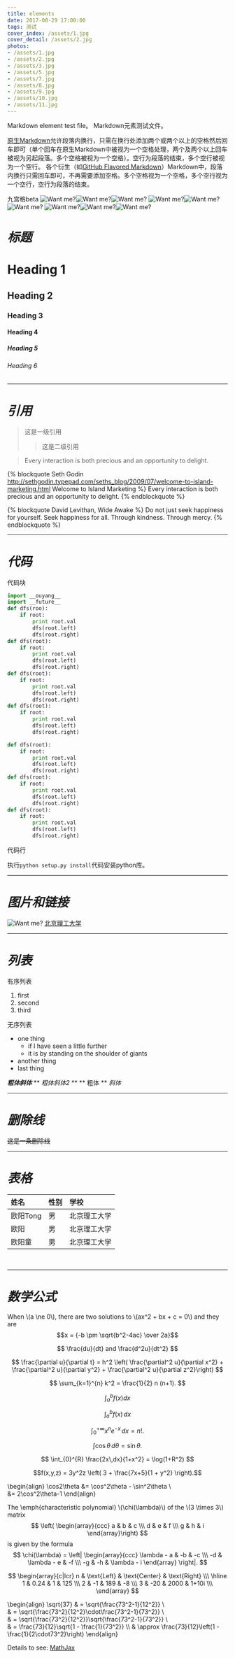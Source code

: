 ```yaml
---
title: elements
date: 2017-08-29 17:00:00
tags: 测试
cover_index: /assets/1.jpg
cover_detail: /assets/2.jpg
photos:
- /assets/1.jpg
- /assets/2.jpg
- /assets/3.jpg
- /assets/5.jpg
- /assets/7.jpg
- /assets/8.jpg
- /assets/9.jpg
- /assets/10.jpg
- /assets/11.jpg
---
```




Markdown element test file。
Markdown元素测试文件。



[原生Markdown](https://daringfireball.net/projects/markdown/)允许段落内换行，只需在换行处添加两个或两个以上的空格然后回车即可（单个回车在原生Markdown中被视为一个空格处理，两个及两个以上回车被视为另起段落。多个空格被视为一个空格）。空行为段落的结束，多个空行被视为一个空行。
各个衍生（如[GitHub Flavored Markdown](https://guides.github.com/features/mastering-markdown/)）Markdown中，段落内换行只需回车即可，不再需要添加空格。多个空格视为一个空格，多个空行视为一个空行，空行为段落的结束。




九宫格beta
![Want me?](/assets/6.jpg)![Want me?](/assets/4.jpg)![Want me?](/assets/5.jpg)
![Want me?](/assets/1.jpg)![Want me?](/assets/2.jpg)![Want me?](/assets/3.jpg)
![Want me?](/assets/22.jpg)![Want me?](/assets/11.jpg)![Want me?](/assets/23.jpg)

<!-- 如果将more注释放在文档开头，则摘要显示为全文（因为文档开头的注释会被忽略）。若有多个more注释，则只有第一个生效。 -->
<!-- more -->



# *标题*

# Heading 1

## Heading 2

### Heading 3

#### Heading 4

##### Heading 5

###### Heading 6

---


# *引用*
> 这是一级引用
> > 这是二级引用

> Every interaction is both precious and an opportunity to delight.

{% blockquote Seth Godin http://sethgodin.typepad.com/seths_blog/2009/07/welcome-to-island-marketing.html  Welcome to Island Marketing %}
Every interaction is both precious and an opportunity to delight.
{% endblockquote %}

{% blockquote David Levithan, Wide Awake %}
Do not just seek happiness for yourself. Seek happiness for all. Through kindness. Through mercy.
{% endblockquote %}

___


# *代码*
代码块

``` PYTHON
import __ouyang__
import __future__
def dfs(roo):
	if root:
		print root.val
		dfs(root.left)
		dfs(root.right)
def dfs(root):
	if root:
		print root.val
		dfs(root.left)
		dfs(root.right)
def dfs(root):
	if root:
		print root.val
		dfs(root.left)
		dfs(root.right)
def dfs(root):
	if root:
		print root.val
		dfs(root.left)
		dfs(root.right)

def dfs(root):
	if root:
		print root.val
		dfs(root.left)
		dfs(root.right)
def dfs(root):
	if root:
		print root.val
		dfs(root.left)
		dfs(root.right)
def dfs(root):
	if root:
		print root.val
		dfs(root.left)
		dfs(root.right)
```
代码行

执行`python setup.py install`代码安装python库。

---


# *图片和链接*
![Want me?](/assets/4.jpg)
[北京理工大学][BIT]

***


# *列表*
有序列表
1. first
2. second
3. third

无序列表
* one thing
  * if I have seen a little further
  * it is by standing on the shoulder of giants
* another thing
* last thing

***粗体斜体***
** *粗体斜体2* **
** 粗体 **
*斜体*

---


# *删除线*
~~这是一条删除线~~

---


# *表格*

| 姓名     | 性别   | 学校     |
| :----- | :--- | :----- |
| 欧阳Tong | 男    | 北京理工大学 |
| 欧阳     | 男    | 北京理工大学 |
| 欧阳童    | 男    | 北京理工大学 |

<br/>

---


# *数学公式*

When \\(a \ne 0\\), there are two solutions to  \\(ax^2 + bx + c = 0\\) and they are
$$x = {-b \pm \sqrt{b^2-4ac} \over 2a}$$

$$
\frac{du}{dt} and \frac{d^2u}{dt^2}
$$

$$
\frac{\partial u}{\partial t} 
= h^2 \left( \frac{\partial^2 u}{\partial x^2} + \frac{\partial^2 u}{\partial y^2} + \frac{\partial^2 u}{\partial z^2}\right)
$$

$$
\sum_{k=1}^{n} k^2 = \frac{1}{2} n (n+1).
$$

$$
\int_{a}^{b} f(x) dx
$$

$$
\int_{a}^{b} f(x) \, dx
$$

$$
\int_{0}^{+\infty} x^n e^{-x} \, dx = n!. 
$$

$$
\int \cos \theta \, d\theta = \sin \theta.
$$

$$
\int_{0}^{R} \frac{2x\,dx}{1+x^2} = \log(1+R^2)
$$

$$f(x,y,z) = 3y^2z \left( 3 + \frac{7x+5}{1 + y^2} \right).$$



\begin{align}
\cos2\theta &= \cos^2\theta - \sin^2\theta \\\
&= 2\cos^2\theta-1
\end{align}


The \\emph{characteristic polynomial} \\(\chi(\lambda)\\) of the
\\(3 \times 3\\) matrix
$$
\left( \begin{array}{ccc}
a & b & c \\\ 
d & e & f \\\
g & h & i \end{array}\right)
$$
is given by the formula
$$
\chi(\lambda) = \left| \begin{array}{ccc}
\lambda - a & -b & -c \\\
-d & \lambda - e & -f \\\
-g & -h & \lambda - i \end{array} \right|.
$$

$$
\begin{array}{c|lcr}
n & \text{Left} & \text{Center} & \text{Right} \\\
\hline
1 & 0.24 & 1 & 125 \\\
2 & -1 & 189 & -8 \\\
3 & -20 & 2000 & 1+10i \\\
\end{array}
$$


\begin{align}
\sqrt{37} & = \sqrt{\frac{73^2-1}{12^2}} \\\
 & = \sqrt{\frac{73^2}{12^2}\cdot\frac{73^2-1}{73^2}} \\\
 & = \sqrt{\frac{73^2}{12^2}}\sqrt{\frac{73^2-1}{73^2}} \\\
 & = \frac{73}{12}\sqrt{1 - \frac{1}{73^2}} \\\ 
 & \approx \frac{73}{12}\left(1 - \frac{1}{2\cdot73^2}\right)
\end{align}



Details to see: [MathJax](http://docs.mathjax.org/en/latest/tex.html)


[BIT]: http://www.bit.edu.cn